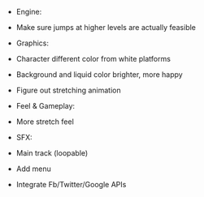 * Engine:
 * Make sure jumps at higher levels are actually feasible

* Graphics:
 * Character different color from white platforms
 * Background and liquid color brighter, more happy
 * Figure out stretching animation

* Feel & Gameplay:
 * More stretch feel

* SFX:
 * Main track (loopable)

* Add menu
* Integrate Fb/Twitter/Google APIs